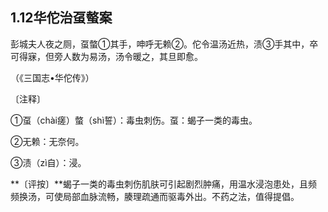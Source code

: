 ## 1.12华佗治虿螫案

彭城夫人夜之厕，虿螫①其手，呻呼无赖②。佗令温汤近热，渍③手其中，卒可得寐，但旁人数为易汤，汤令暖之，其旦即愈。

（《三国志•华佗传》）

〔注释〕

①虿（chài瘥）螫（shì誓）：毒虫刺伤。虿：蝎子一类的毒虫。

②无赖：无奈何。

③渍（zì自）：浸。

**〔评按〕**蝎子一类的毒虫刺伤肌肤可引起剧烈肿痛，用温水浸泡患处，且频频换汤，可使局部血脉流畅，腠理疏通而驱毒外出。不药之法，值得提倡。
